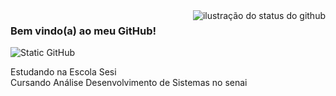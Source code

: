 <img align='right' src="https://github-readme-stats.vercel.app/api?username=AliceEingMayer&show_icons=true&title_color=9400d3&text_color=9400d3&icon_color=9400d3&bg_color=a28af9&cache_seconds=2300" alt="ilustração do status do github">

### Bem vindo(a) ao meu GitHub!
 
<img src="https://img.shields.io/static/v1?label=Overview&message=AliceEingMayer&color=a28af9&style=for-the-badge&logo=GitHub" alt="Static GitHub">

<p>Estudando na Escola Sesi<br/> Cursando Análise Desenvolvimento de Sistemas no senai</p>
